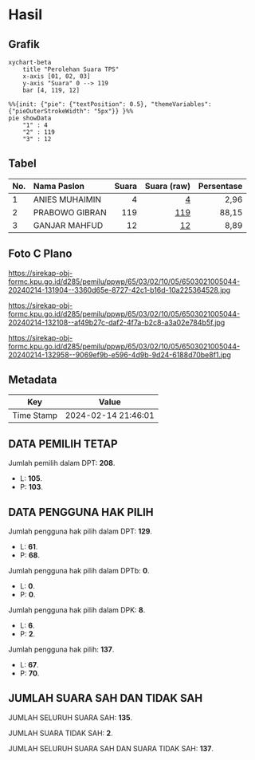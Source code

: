 # Hasil

## Grafik

```mermaid
xychart-beta
    title "Perolehan Suara TPS"
    x-axis [01, 02, 03]
    y-axis "Suara" 0 --> 119
    bar [4, 119, 12]
```

```mermaid
%%{init: {"pie": {"textPosition": 0.5}, "themeVariables": {"pieOuterStrokeWidth": "5px"}} }%%
pie showData
    "1" : 4
    "2" : 119
    "3" : 12
```

## Tabel

| No. | Nama Paslon    | Suara | Suara (raw) | Persentase |
|:--- |:-------------- | -----:| -----------:| ----------:|
| 1   | ANIES MUHAIMIN | 4     | [4][p-1]    | 2,96       |
| 2   | PRABOWO GIBRAN | 119   | [119][p-2]  | 88,15      |
| 3   | GANJAR MAHFUD  | 12    | [12][p-3]   | 8,89       |


[p-1]: https://github.com/gigit-pemilu/pemilu-2024-65-kalimantan-utara/blob/main/pilpres/hitung-suara/sub/65-kalimantan-utara/sub/03-nunukan/sub/02-nunukan/sub/1005-nunukan-tengah/sub/044-tps/sub/paslon-1.txt
[p-2]: https://github.com/gigit-pemilu/pemilu-2024-65-kalimantan-utara/blob/main/pilpres/hitung-suara/sub/65-kalimantan-utara/sub/03-nunukan/sub/02-nunukan/sub/1005-nunukan-tengah/sub/044-tps/sub/paslon-2.txt
[p-3]: https://github.com/gigit-pemilu/pemilu-2024-65-kalimantan-utara/blob/main/pilpres/hitung-suara/sub/65-kalimantan-utara/sub/03-nunukan/sub/02-nunukan/sub/1005-nunukan-tengah/sub/044-tps/sub/paslon-3.txt

## Foto C Plano

https://sirekap-obj-formc.kpu.go.id/d285/pemilu/ppwp/65/03/02/10/05/6503021005044-20240214-131904--3360d65e-8727-42c1-b16d-10a225364528.jpg

https://sirekap-obj-formc.kpu.go.id/d285/pemilu/ppwp/65/03/02/10/05/6503021005044-20240214-132108--af49b27c-daf2-4f7a-b2c8-a3a02e784b5f.jpg

https://sirekap-obj-formc.kpu.go.id/d285/pemilu/ppwp/65/03/02/10/05/6503021005044-20240214-132958--9069ef9b-e596-4d9b-9d24-6188d70be8f1.jpg


## Metadata

| Key        | Value               |
| ---------- | ------------------- |
| Time Stamp | 2024-02-14 21:46:01 |


## DATA PEMILIH TETAP

Jumlah pemilih dalam DPT: **208**.
 * L: **105**.
 * P: **103**.

## DATA PENGGUNA HAK PILIH

Jumlah pengguna hak pilih dalam DPT: **129**.
 * L: **61**.
 * P: **68**.

Jumlah pengguna hak pilih dalam DPTb: **0**.
 * L: **0**.
 * P: **0**.

Jumlah pengguna hak pilih dalam DPK: **8**.
 * L: **6**.
 * P: **2**.

Jumlah pengguna hak pilih: **137**.
 * L: **67**.
 * P: **70**.

## JUMLAH SUARA SAH DAN TIDAK SAH

JUMLAH SELURUH SUARA SAH: **135**.

JUMLAH SUARA TIDAK SAH: **2**.

JUMLAH SELURUH SUARA SAH DAN SUARA TIDAK SAH: **137**.


